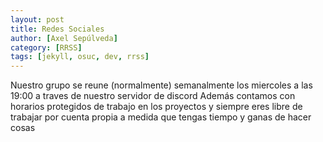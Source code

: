 ```yaml
---
layout: post
title: Redes Sociales
author: [Axel Sepúlveda]
category: [RRSS]
tags: [jekyll, osuc, dev, rrss]
---
```


Nuestro grupo se reune (normalmente) semanalmente los miercoles a las 19:00 a traves de nuestro servidor de discord
Además contamos con horarios protegidos de trabajo en los proyectos y siempre eres libre de trabajar por cuenta propia a medida que tengas tiempo y ganas de hacer cosas 

